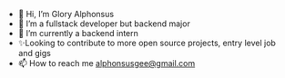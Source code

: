 - 👋 Hi, I’m Glory Alphonsus
- 🌱 I’m a fullstack developer but backend major
- 💞️ I’m currently a backend intern
- ✨Looking to contribute to more open source projects, entry level job and gigs
- 📫 How to reach me alphonsusgee@gmail.com

<!---
Kupenya/Kupenya is a ✨ special ✨ repository because its `README.md` (this file) appears on your GitHub profile.
You can click the Preview link to take a look at your changes.
--->
